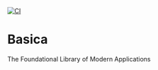 [![CI](https://github.com/nicolabovolato/basica/actions/workflows/ci.yml/badge.svg)](https://github.com/nicolabovolato/basica/actions/workflows/ci.yml)

# Basica

The Foundational Library of Modern Applications
